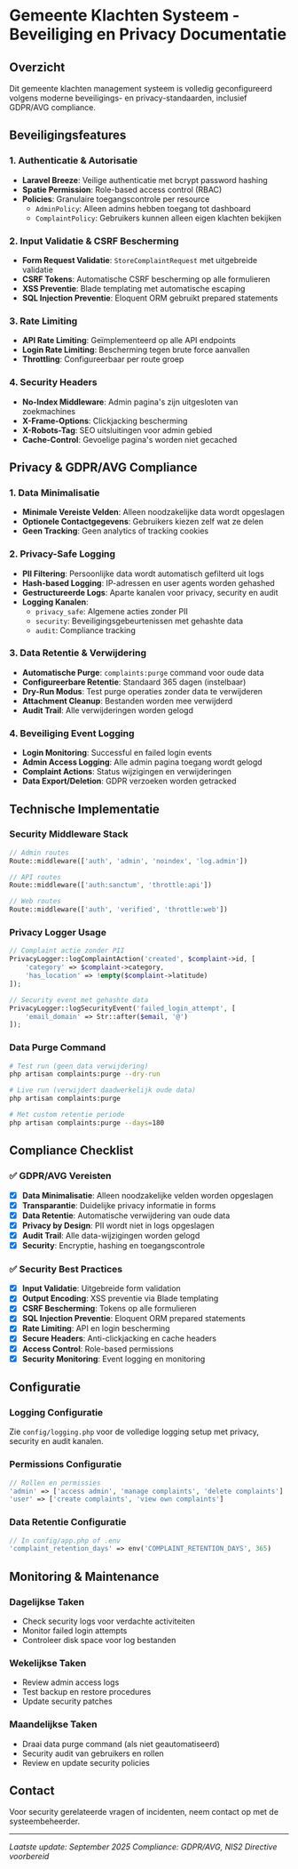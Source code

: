 # Gemeente Klachten Systeem - Beveiliging en Privacy Documentatie

## Overzicht
Dit gemeente klachten management systeem is volledig geconfigureerd volgens moderne beveiligings- en privacy-standaarden, inclusief GDPR/AVG compliance.

## Beveiligingsfeatures

### 1. Authenticatie & Autorisatie
- **Laravel Breeze**: Veilige authenticatie met bcrypt password hashing
- **Spatie Permission**: Role-based access control (RBAC)
- **Policies**: Granulaire toegangscontrole per resource
  - `AdminPolicy`: Alleen admins hebben toegang tot dashboard
  - `ComplaintPolicy`: Gebruikers kunnen alleen eigen klachten bekijken

### 2. Input Validatie & CSRF Bescherming
- **Form Request Validatie**: `StoreComplaintRequest` met uitgebreide validatie
- **CSRF Tokens**: Automatische CSRF bescherming op alle formulieren
- **XSS Preventie**: Blade templating met automatische escaping
- **SQL Injection Preventie**: Eloquent ORM gebruikt prepared statements

### 3. Rate Limiting
- **API Rate Limiting**: Geïmplementeerd op alle API endpoints
- **Login Rate Limiting**: Bescherming tegen brute force aanvallen
- **Throttling**: Configureerbaar per route groep

### 4. Security Headers
- **No-Index Middleware**: Admin pagina's zijn uitgesloten van zoekmachines
- **X-Frame-Options**: Clickjacking bescherming
- **X-Robots-Tag**: SEO uitsluitingen voor admin gebied
- **Cache-Control**: Gevoelige pagina's worden niet gecached

## Privacy & GDPR/AVG Compliance

### 1. Data Minimalisatie
- **Minimale Vereiste Velden**: Alleen noodzakelijke data wordt opgeslagen
- **Optionele Contactgegevens**: Gebruikers kiezen zelf wat ze delen
- **Geen Tracking**: Geen analytics of tracking cookies

### 2. Privacy-Safe Logging
- **PII Filtering**: Persoonlijke data wordt automatisch gefilterd uit logs
- **Hash-based Logging**: IP-adressen en user agents worden gehashed
- **Gestructureerde Logs**: Aparte kanalen voor privacy, security en audit
- **Logging Kanalen**:
  - `privacy_safe`: Algemene acties zonder PII
  - `security`: Beveiligingsgebeurtenissen met gehashte data
  - `audit`: Compliance tracking

### 3. Data Retentie & Verwijdering
- **Automatische Purge**: `complaints:purge` command voor oude data
- **Configureerbare Retentie**: Standaard 365 dagen (instelbaar)
- **Dry-Run Modus**: Test purge operaties zonder data te verwijderen
- **Attachment Cleanup**: Bestanden worden mee verwijderd
- **Audit Trail**: Alle verwijderingen worden gelogd

### 4. Beveiliging Event Logging
- **Login Monitoring**: Successful en failed login events
- **Admin Access Logging**: Alle admin pagina toegang wordt gelogd
- **Complaint Actions**: Status wijzigingen en verwijderingen
- **Data Export/Deletion**: GDPR verzoeken worden getracked

## Technische Implementatie

### Security Middleware Stack
```php
// Admin routes
Route::middleware(['auth', 'admin', 'noindex', 'log.admin'])

// API routes  
Route::middleware(['auth:sanctum', 'throttle:api'])

// Web routes
Route::middleware(['auth', 'verified', 'throttle:web'])
```

### Privacy Logger Usage
```php
// Complaint actie zonder PII
PrivacyLogger::logComplaintAction('created', $complaint->id, [
    'category' => $complaint->category,
    'has_location' => !empty($complaint->latitude)
]);

// Security event met gehashte data
PrivacyLogger::logSecurityEvent('failed_login_attempt', [
    'email_domain' => Str::after($email, '@')
]);
```

### Data Purge Command
```bash
# Test run (geen data verwijdering)
php artisan complaints:purge --dry-run

# Live run (verwijdert daadwerkelijk oude data)
php artisan complaints:purge

# Met custom retentie periode
php artisan complaints:purge --days=180
```

## Compliance Checklist

### ✅ GDPR/AVG Vereisten
- [x] **Data Minimalisatie**: Alleen noodzakelijke velden worden opgeslagen
- [x] **Transparantie**: Duidelijke privacy informatie in forms
- [x] **Data Retentie**: Automatische verwijdering van oude data
- [x] **Privacy by Design**: PII wordt niet in logs opgeslagen
- [x] **Audit Trail**: Alle data-wijzigingen worden gelogd
- [x] **Security**: Encryptie, hashing en toegangscontrole

### ✅ Security Best Practices
- [x] **Input Validatie**: Uitgebreide form validation
- [x] **Output Encoding**: XSS preventie via Blade templating
- [x] **CSRF Bescherming**: Tokens op alle formulieren
- [x] **SQL Injection Preventie**: Eloquent ORM prepared statements
- [x] **Rate Limiting**: API en login bescherming
- [x] **Secure Headers**: Anti-clickjacking en cache headers
- [x] **Access Control**: Role-based permissions
- [x] **Security Monitoring**: Event logging en monitoring

## Configuratie

### Logging Configuratie
Zie `config/logging.php` voor de volledige logging setup met privacy, security en audit kanalen.

### Permissions Configuratie
```php
// Rollen en permissies
'admin' => ['access admin', 'manage complaints', 'delete complaints']
'user' => ['create complaints', 'view own complaints']
```

### Data Retentie Configuratie
```php
// In config/app.php of .env
'complaint_retention_days' => env('COMPLAINT_RETENTION_DAYS', 365)
```

## Monitoring & Maintenance

### Dagelijkse Taken
- Check security logs voor verdachte activiteiten
- Monitor failed login attempts
- Controleer disk space voor log bestanden

### Wekelijkse Taken
- Review admin access logs
- Test backup en restore procedures
- Update security patches

### Maandelijkse Taken
- Draai data purge command (als niet geautomatiseerd)
- Security audit van gebruikers en rollen
- Review en update security policies

## Contact
Voor security gerelateerde vragen of incidenten, neem contact op met de systeembeheerder.

---
*Laatste update: September 2025*
*Compliance: GDPR/AVG, NIS2 Directive voorbereid*
